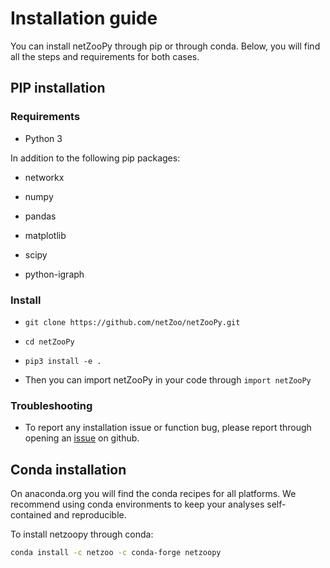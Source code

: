 # Installation guide

You can install netZooPy through pip or through conda. Below, you will find 
all the steps and requirements for both cases.

## PIP installation

### Requirements

- Python 3

In addition to the following pip packages:

- networkx

- numpy

- pandas

- matplotlib

- scipy

- python-igraph

### Install

- `git clone https://github.com/netZoo/netZooPy.git`

- `cd netZooPy`

- `pip3 install -e .`

- Then you can import netZooPy in your code through `import netZooPy`

### Troubleshooting

- To report any installation issue or function bug, please report through opening an [issue](https://github.com/netZoo/netZooPy/issues) on github.


## Conda installation

On anaconda.org you will find the conda recipes for all platforms. We recommend using conda environments to keep your analyses self-contained and reproducible.

To install netzoopy through conda:

```bash
conda install -c netzoo -c conda-forge netzoopy
```